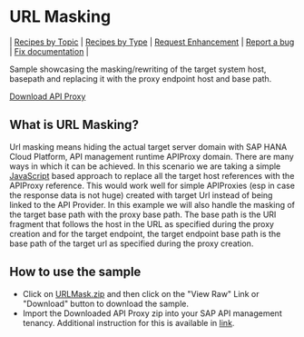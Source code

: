 # URL Masking


\| [Recipes by Topic](../api-recipes-by-usecase.md) \| [Recipes by Type](../api-recipes-by-type.md) \| [Request Enhancement](https://github.com/SAP-samples/apibusinesshub-api-recipes/issues/new?assignees=&labels=Recipe%20Fix,enhancement&template=recipe-request.md&title=Improve%20url-masking-api-proxy ) \| [Report a bug](https://github.com/SAP-samples/apibusinesshub-api-recipes/issues/new?assignees=&labels=Recipe%20Fix,bug&template=bug_report.md&title=Issue%20with%20url-masking-api-proxy ) \| [Fix documentation](https://github.com/SAP-samples/apibusinesshub-api-recipes/issues/new?assignees=&labels=Recipe%20Fix,documentation&template=bug_report.md&title=Docu%20fix%20url-masking-api-proxy ) \|


Sample showcasing the masking/rewriting of the target system host, basepath and replacing it with the proxy endpoint host and base path.

[Download API Proxy](./URLMask.zip)

## What is URL Masking?
Url masking means hiding the actual target server domain with SAP HANA Cloud Platform, API management runtime APIProxy domain. There are many ways in which it can be achieved. In this scenario we are taking a simple [JavaScript](https://help.hana.ondemand.com/apim_od/frameset.htm?5b63ed7782ab4b4ea96bf84119059039.html) based approach to replace all the target host references with the APIProxy reference. This would work well for simple APIProxies (esp in case the response data is not huge) created with target Url instead of being linked to the API Provider.
In this example we will also handle the masking of the target base path with the proxy base path. The base path is the URI fragment that follows the host in the URL as specified during the proxy creation and for the target endpoint, the target endpoint base path is the base path of the target url as specified during the proxy creation.

## How to use the sample

* Click on [URLMask.zip](./URLMask.zip) and then click on the "View Raw" Link or "Download" button to download the sample.
* Import the Downloaded API Proxy zip into your SAP API management tenancy. Additional instruction for this is available in [link](https://help.hana.ondemand.com/apim_od/frameset.htm?9342a932441e45cd9636eb0a01a89958.html).
